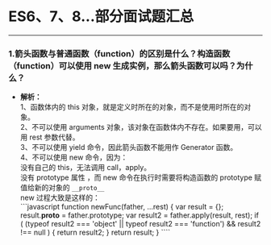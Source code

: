 # ES6、7、8...部分面试题汇总
---
### 1.箭头函数与普通函数（function）的区别是什么？构造函数（function）可以使用 new 生成实例，那么箭头函数可以吗？为什么？
   - **解析：**<br>
    1、函数体内的 this 对象，就是定义时所在的对象，而不是使用时所在的对象。<br>
    2、不可以使用 arguments 对象，该对象在函数体内不存在。如果要用，可以用 rest 参数代替。<br>
    3、不可以使用 yield 命令，因此箭头函数不能用作 Generator 函数。<br>
    4、不可以使用 new 命令，因为：<br>
    没有自己的 this，无法调用 call，apply。<br>
    没有 prototype 属性 ，而 new 命令在执行时需要将构造函数的 prototype 赋值给新的对象的 `__proto__`<br>
    new 过程大致是这样的：<br>
    ```javascript
        function newFunc(father, ...rest) {
            var result = {};
            result.__proto__ = father.prototype;
            var result2 = father.apply(result, rest);
            if (
                (typeof result2 === 'object' || typeof result2 === 'function') &&
                result2 !== null
            ) {
                return result2;
            }
            return result;
        }
    ````

